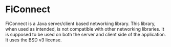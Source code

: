 # FiConnect

FiConnect is a Java server/client based networking library.
This library, when used as intended, is not compatible with other networking libraries.
It is supposed to be used on both the server and client side of the application.
It uses the BSD v3 license.
